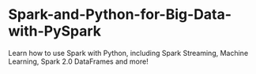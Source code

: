 # Spark-and-Python-for-Big-Data-with-PySpark


Learn how to use Spark with Python, including Spark Streaming, Machine Learning, Spark 2.0 DataFrames and more!
